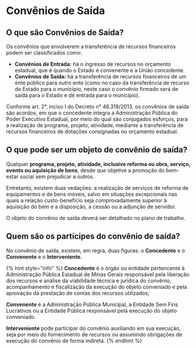 # Convênios de Saída

## O que são Convênios de Saída?

Os convênios que envolverem a transferência de recursos financeiros podem ser classificados como:&#x20;

* **Convênios de Entrada:** há o ingresso de recursos no orçamento estadual, que é quando o Estado é convenente e a União concedente.&#x20;
* **Convênios de Saída:** há a transferência de recursos financeiros de um ente público para outro ente (como no caso da transferência de recurso do Estado para o município, neste caso o convênio firmado será de saída para o Estado e de entrada para o município).&#x20;

Conforme art. 2°, inciso I do Decreto n° 46.319/2013, os convênios de saída são acordos, em que o concedente integra a Administração Pública do Poder Executivo Estadual, por meio do qual são conjugados esforços, para a realização de programa, projeto, atividade, mediante a transferência de recursos financeiros de dotações consignadas no orçamento estadual.&#x20;

## O que pode ser um objeto de convênio de saída?&#x20;

Qualquer **programa, projeto, atividade, inclusive reforma ou obra, serviço, evento ou aquisição de bens**, desde que objetive a promoção do bem-estar social sem prejudicar a outros.&#x20;

Entretanto, existem duas vedações: a realização de serviços de reforma de equipamentos e de bens móveis, salvo em situações excepcionais nas quais a relação custo-benefício seja comprovadamente superior à aquisição do bem e a disposição, a cessão ou a adjunção de servidor.&#x20;

O objeto do convênio de saída deverá ser detalhado no plano de trabalho.

## Quem são os partícipes do convênio de saída?&#x20;

No convênio de saída, existem, em regra, duas figuras: o **Concedente** e o **Convenente** e o **Interveniente**.

{% hint style="info" %}
**Concedente** é o órgão ou entidade pertencente à Administração Pública Estadual de Minas Gerais responsável pela liberação dos recursos e análise da viabilidade técnica e jurídica do convênio, acompanhamento e fiscalização da execução do objeto conveniado e pela aprovação da prestação de contas dos recursos utilizados;

**Convenente** é a Administração Pública Municipal, a Entidade Sem Fins Lucrativos ou a Entidade Pública responsável pela execução do objeto conveniado.

**Interveniente** pode participar do convênio auxiliando em sua execução, seja por meio do fornecimento de recursos ou assumindo obrigações de execução do convênio de forma indireta.&#x20;
{% endhint %}
